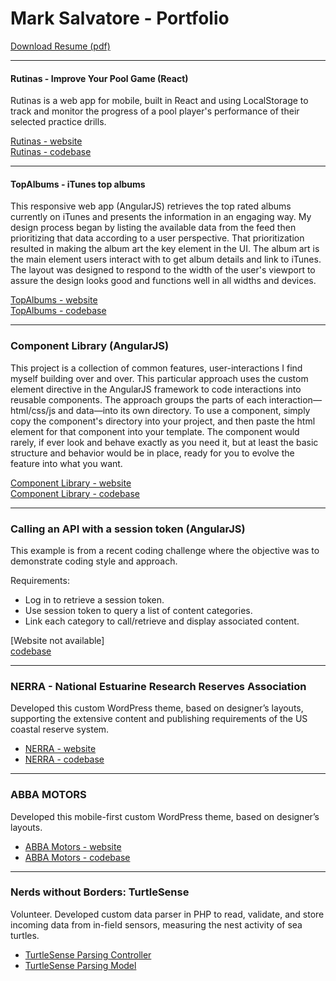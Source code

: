 # Mark Salvatore - Portfolio

[Download Resume (pdf)](Mark_Salvatore_WordPress.pdf)

---

#### Rutinas - Improve Your Pool Game (React)

Rutinas is a web app for mobile, built in React and using LocalStorage to track and monitor the progress of a pool player's performance of their selected practice drills.

[Rutinas - website](http://rutinas.salvatore.us)  
[Rutinas - codebase](https://github.com/marksalvatore/rutinas_dev)

---

#### TopAlbums - iTunes top albums

This responsive web app (AngularJS) retrieves the top rated albums currently on iTunes and presents the information in an engaging way. My design process began by listing the available data from the feed then prioritizing that data according to a user perspective. That prioritization resulted in making the album art the key element in the UI. The album art is the main element users interact with to get album details and link to iTunes. The layout was designed to respond to the width of the user's viewport to assure the design looks good and functions well in all widths and devices.

[TopAlbums - website](http://www.salvatore.us/topalbums)  
[TopAlbums - codebase](https://github.com/marksalvatore/topalbums)

---

### Component Library (AngularJS)

This project is a collection of common features, user-interactions I find myself building over and over. This particular approach uses the custom element directive in the AngularJS framework to code interactions into reusable components. The approach groups the parts of each interaction&mdash;html/css/js and data&mdash;into its own directory. To use a component, simply copy the component's directory into your project, and then paste the html element for that component into your template. The component would rarely, if ever look and behave exactly as you need it, but at least the basic structure and behavior would be in place, ready for you to evolve the feature into what you want.

[Component Library - website](http://www.salvatore.us/anglib)  
[Component Library - codebase](https://github.com/marksalvatore/anglib)

---

### Calling an API with a session token (AngularJS)

This example is from a recent coding challenge where the objective was to demonstrate coding style and approach.

Requirements:

- Log in to retrieve a session token.
- Use session token to query a list of content categories.
- Link each category to call/retrieve and display associated content.

[Website not available]  
[codebase](https://github.com/marksalvatore/angcodechallenge)

---

### NERRA - National Estuarine Research Reserves Association

Developed this custom WordPress theme, based on designer’s layouts, supporting the extensive content and publishing requirements of the US coastal reserve system.

- [NERRA - website](http://www.nerra.org)
- [NERRA - codebase](https://bitbucket.org/marksalvatore/nerralite/src)

---

### ABBA MOTORS

Developed this mobile-first custom WordPress theme, based on designer’s layouts.

- [ABBA Motors - website](http://www.abbamotors.com)
- [ABBA Motors - codebase](https://bitbucket.org/marksalvatore/abbamotors/src/8dc6ab075e76fec79749ab06d3d271e1f1a6cf67?at=master)

---

### Nerds without Borders: TurtleSense

Volunteer. Developed custom data parser in PHP to read, validate, and store incoming data from in-field sensors, measuring the nest activity of sea turtles.

- [TurtleSense Parsing Controller](https://github.com/ckromero/turtlesense/blob/master/staging/application/controllers/parser.php)
- [TurtleSense Parsing Model](https://github.com/ckromero/turtlesense/blob/master/staging/application/models/parse.php)

